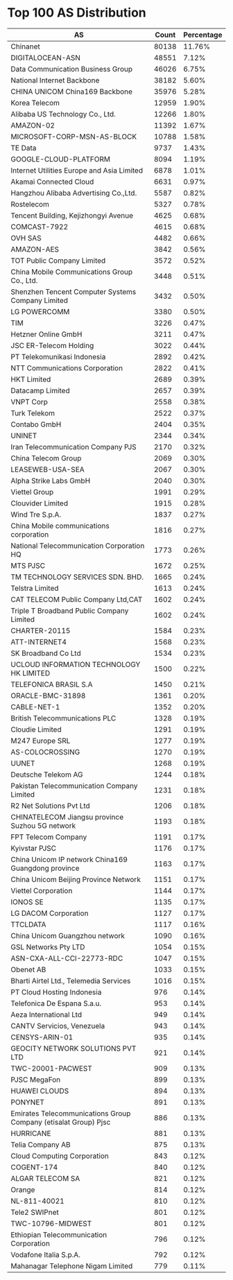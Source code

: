 # Top 100 AS Distribution
| AS | Count | Percentage |
|----|----|----|
| Chinanet | 80138 | 11.76% |
| DIGITALOCEAN-ASN | 48551 | 7.12% |
| Data Communication Business Group | 46026 | 6.75% |
| National Internet Backbone | 38182 | 5.60% |
| CHINA UNICOM China169 Backbone | 35976 | 5.28% |
| Korea Telecom | 12959 | 1.90% |
| Alibaba US Technology Co., Ltd. | 12266 | 1.80% |
| AMAZON-02 | 11392 | 1.67% |
| MICROSOFT-CORP-MSN-AS-BLOCK | 10788 | 1.58% |
| TE Data | 9737 | 1.43% |
| GOOGLE-CLOUD-PLATFORM | 8094 | 1.19% |
| Internet Utilities Europe and Asia Limited | 6878 | 1.01% |
| Akamai Connected Cloud | 6631 | 0.97% |
| Hangzhou Alibaba Advertising Co.,Ltd. | 5587 | 0.82% |
| Rostelecom | 5327 | 0.78% |
| Tencent Building, Kejizhongyi Avenue | 4625 | 0.68% |
| COMCAST-7922 | 4615 | 0.68% |
| OVH SAS | 4482 | 0.66% |
| AMAZON-AES | 3842 | 0.56% |
| TOT Public Company Limited | 3572 | 0.52% |
| China Mobile Communications Group Co., Ltd. | 3448 | 0.51% |
| Shenzhen Tencent Computer Systems Company Limited | 3432 | 0.50% |
| LG POWERCOMM | 3380 | 0.50% |
| TIM | 3226 | 0.47% |
| Hetzner Online GmbH | 3211 | 0.47% |
| JSC ER-Telecom Holding | 3022 | 0.44% |
| PT Telekomunikasi Indonesia | 2892 | 0.42% |
| NTT Communications Corporation | 2822 | 0.41% |
| HKT Limited | 2689 | 0.39% |
| Datacamp Limited | 2657 | 0.39% |
| VNPT Corp | 2558 | 0.38% |
| Turk Telekom | 2522 | 0.37% |
| Contabo GmbH | 2404 | 0.35% |
| UNINET | 2344 | 0.34% |
| Iran Telecommunication Company PJS | 2170 | 0.32% |
| China Telecom Group | 2069 | 0.30% |
| LEASEWEB-USA-SEA | 2067 | 0.30% |
| Alpha Strike Labs GmbH | 2040 | 0.30% |
| Viettel Group | 1991 | 0.29% |
| Clouvider Limited | 1915 | 0.28% |
| Wind Tre S.p.A. | 1837 | 0.27% |
| China Mobile communications corporation | 1816 | 0.27% |
| National Telecommunication Corporation HQ | 1773 | 0.26% |
| MTS PJSC | 1672 | 0.25% |
| TM TECHNOLOGY SERVICES SDN. BHD. | 1665 | 0.24% |
| Telstra Limited | 1613 | 0.24% |
| CAT TELECOM Public Company Ltd,CAT | 1602 | 0.24% |
| Triple T Broadband Public Company Limited | 1602 | 0.24% |
| CHARTER-20115 | 1584 | 0.23% |
| ATT-INTERNET4 | 1568 | 0.23% |
| SK Broadband Co Ltd | 1534 | 0.23% |
| UCLOUD INFORMATION TECHNOLOGY HK LIMITED | 1500 | 0.22% |
| TELEFONICA BRASIL S.A | 1450 | 0.21% |
| ORACLE-BMC-31898 | 1361 | 0.20% |
| CABLE-NET-1 | 1352 | 0.20% |
| British Telecommunications PLC | 1328 | 0.19% |
| Cloudie Limited | 1291 | 0.19% |
| M247 Europe SRL | 1277 | 0.19% |
| AS-COLOCROSSING | 1270 | 0.19% |
| UUNET | 1268 | 0.19% |
| Deutsche Telekom AG | 1244 | 0.18% |
| Pakistan Telecommunication Company Limited | 1231 | 0.18% |
| R2 Net Solutions Pvt Ltd | 1206 | 0.18% |
| CHINATELECOM Jiangsu province Suzhou 5G network | 1193 | 0.18% |
| FPT Telecom Company | 1191 | 0.17% |
| Kyivstar PJSC | 1176 | 0.17% |
| China Unicom IP network China169 Guangdong province | 1163 | 0.17% |
| China Unicom Beijing Province Network | 1151 | 0.17% |
| Viettel Corporation | 1144 | 0.17% |
| IONOS SE | 1135 | 0.17% |
| LG DACOM Corporation | 1127 | 0.17% |
| TTCLDATA | 1117 | 0.16% |
| China Unicom Guangzhou network | 1090 | 0.16% |
| GSL Networks Pty LTD | 1054 | 0.15% |
| ASN-CXA-ALL-CCI-22773-RDC | 1047 | 0.15% |
| Obenet AB | 1033 | 0.15% |
| Bharti Airtel Ltd., Telemedia Services | 1016 | 0.15% |
| PT Cloud Hosting Indonesia | 976 | 0.14% |
| Telefonica De Espana S.a.u. | 953 | 0.14% |
| Aeza International Ltd | 949 | 0.14% |
| CANTV Servicios, Venezuela | 943 | 0.14% |
| CENSYS-ARIN-01 | 935 | 0.14% |
| GEOCITY NETWORK SOLUTIONS PVT LTD | 921 | 0.14% |
| TWC-20001-PACWEST | 909 | 0.13% |
| PJSC MegaFon | 899 | 0.13% |
| HUAWEI CLOUDS | 894 | 0.13% |
| PONYNET | 891 | 0.13% |
| Emirates Telecommunications Group Company (etisalat Group) Pjsc | 886 | 0.13% |
| HURRICANE | 881 | 0.13% |
| Telia Company AB | 875 | 0.13% |
| Cloud Computing Corporation | 843 | 0.12% |
| COGENT-174 | 840 | 0.12% |
| ALGAR TELECOM SA | 821 | 0.12% |
| Orange | 814 | 0.12% |
| NL-811-40021 | 810 | 0.12% |
| Tele2 SWIPnet | 801 | 0.12% |
| TWC-10796-MIDWEST | 801 | 0.12% |
| Ethiopian Telecommunication Corporation | 796 | 0.12% |
| Vodafone Italia S.p.A. | 792 | 0.12% |
| Mahanagar Telephone Nigam Limited | 779 | 0.11% |
